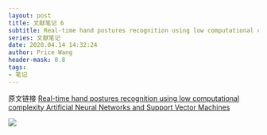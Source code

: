 ```yaml
---
layout: post
title: 文献笔记 6
subtitle: Real-time hand postures recognition using low computational complexity Artificial Neural Networks and Support Vector Machines
series: 文献笔记
date: 2020.04.14 14:32:24
author: Price Wang
header-mask: 0.8
tags:
- 笔记
---
```


原文链接 [Real-time hand postures recognition using low computational complexity Artificial Neural Networks and Support Vector Machines](https://ieeexplore.ieee.org/document/4537470)

<img class="post_img" src="{{ site.baseurl }}/img/post/{{ page.series }}/{{ page.title }}.png">
